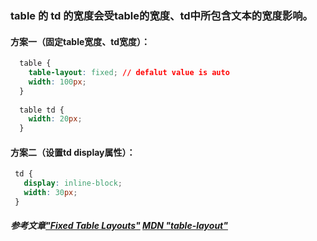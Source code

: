 ### table 的 td 的宽度会受table的宽度、td中所包含文本的宽度影响。
#### 方案一（固定table宽度、td宽度）：
``` css
  table {
    table-layout: fixed; // defalut value is auto
    width: 100px;
  }
  
  table td {
    width: 20px;
  }
```
#### 方案二（设置td display属性）：
``` css
 td {
   display: inline-block;
   width: 30px;
 }
```

##### 参考文章["Fixed Table Layouts"](https://css-tricks.com/fixing-tables-long-strings/) [MDN "table-layout"](https://developer.mozilla.org/zh-CN/docs/Web/CSS/table-layout)
